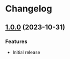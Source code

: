 # Changelog

## [1.0.0](https://github.com/hostinger/fireactions/compare/v1.0.0...v1.0.0) (2023-10-31)


### Features

* Initial release

